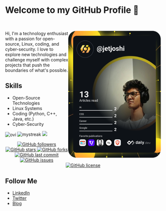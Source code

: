 # Welcome to my GitHub Profile 👋
<br>



<a href="https://app.daily.dev/DailyDevTips" target="_blank"><img src="https://github.com/Het-Joshi/Het-Joshi/blob/main/devcard.svg" width="300" align="right" alt="Het Joshi's Dev Card"/></a>

Hi, I'm a technology enthusiast with a passion for open-source, Linux, coding, and cyber-security. I love to explore new technologies and challenge myself with complex projects that push the boundaries of what's possible.

## Skills
- Open-Source Technologies
- Linux Systems
- Coding (Python, C++, Java, etc.)
- Cyber-Security


<img src="https://github-readme-stats.vercel.app/api/top-langs?username=Het-Joshi&show_icons=true&locale=en&layout=compact&theme=tokyonight" alt="ovi" align="center" margin= 4px/>

<img src="https://github-readme-streak-stats.herokuapp.com/?user=Het-Joshi&theme=tokyonight" alt="mystreak"/>


<img src="https://github-profile-trophy.vercel.app/?username=Het-Joshi&theme=tokyonight" />

<p align="center">
  <a href="#">
    <img src="https://img.shields.io/github/followers/Het-Joshi?style=social"
         alt="GitHub followers">
  </a>
  <a href="#">
    <img src="https://img.shields.io/github/stars/Het-Joshi/blog?style=social"
         alt="GitHub stars">
  </a>
  <a href="#">
    <img src="https://img.shields.io/github/forks/Het-Joshi/blog?style=social"
         alt="GitHub forks">
  </a>
  <a href="#">
    <img src="https://img.shields.io/github/last-commit/Het-Joshi/blog?style=flat"
         alt="GitHub last commit">
  </a>
  <a href="#">
    <img src="https://img.shields.io/github/issues/Het-Joshi/blog?style=flat"
         alt="GitHub issues">
  </a>
  <a href="#">
    <img src="https://img.shields.io/github/license/Het-Joshi/blog?style=flat"
         alt="GitHub license">
  </a>
</p>


## Follow Me

- [LinkedIn](https://www.linkedin.com/in/het-joshi)
- [Twitter](https://twitter.com/jetjoshi)
- [Blog](https://het-joshi.github.io/blog/)
